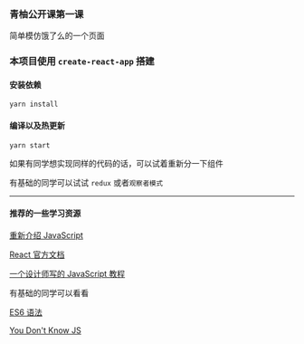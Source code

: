 ### 青柚公开课第一课 

简单模仿饿了么的一个页面


### 本项目使用 `create-react-app` 搭建

#### 安装依赖

```
yarn install
```

#### 编译以及热更新

```
yarn start
```

如果有同学想实现同样的代码的话，可以试着重新分一下组件

有基础的同学可以试试 `redux` 或者`观察者模式`

---

#### 推荐的一些学习资源

[重新介绍 JavaScript](https://developer.mozilla.org/zh-CN/docs/Web/JavaScript/A_re-introduction_to_JavaScript)

[React 官方文档](https://reactjs.org/docs/getting-started.html)

[一个设计师写的 JavaScript 教程](https://developer.mozilla.org/zh-CN/docs/Web/JavaScript/A_re-introduction_to_JavaScript)

有基础的同学可以看看

[ES6 语法](http://es6.ruanyifeng.com/)

[You Don't Know JS](https://github.com/JoeHetfield/You-Dont-Know-JS)
